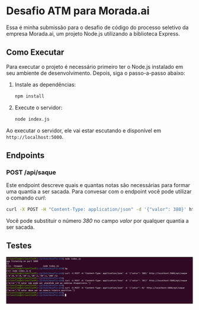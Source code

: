 # Desafio ATM para Morada.ai
Essa é minha submissão para o desafio de código do processo seletivo da empresa Morada.ai, um projeto Node.js utilizando a biblioteca Express.

## Como Executar
Para executar o projeto é necessário primeiro ter o Node.js instalado em seu ambiente de desenvolvimento. Depois, siga o passo-a-passo abaixo:
1. Instale as dependências:
    ```bash
    npm install
    ```
2. Execute o servidor:
    ```bash
    node index.js
    ```
Ao executar o servidor, ele vai estar escutando e disponível em `http://localhost:5000`.

## Endpoints
### POST /api/saque
Este endpoint descreve quais e quantas notas são necessárias para formar uma quantia a ser sacada. Para convesar com o endpoint você pode utilizar o comando _curl_:
```bash
curl -X POST -H "Content-Type: application/json" -d '{"valor": 380}' http://localhost:5000/api/saque
```
Você pode substituir o número _380_ no campo _valor_ por qualquer quantia a ser sacada.

## Testes
![print de tela dos testes realizados no terminal](./teste.jpeg)
